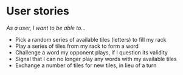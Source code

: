 # User stories

_As a user, I want to be able to..._

* Pick a random series of available tiles (letters) to fill my rack
* Play a series of tiles from my rack to form a word
* Challenge a word my opponent plays, if I question its validity
* Signal that I can no longer play any words with my available tiles
* Exchange a number of tiles for new tiles, in lieu of a turn